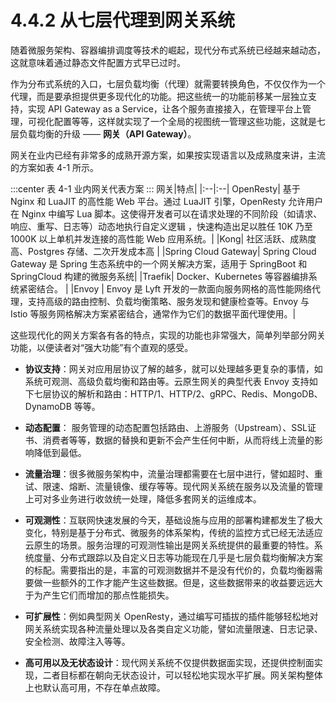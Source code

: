 # 4.4.2 从七层代理到网关系统

随着微服务架构、容器编排调度等技术的崛起，现代分布式系统已经越来越动态，这就意味着通过静态文件配置方式早已过时。

作为分布式系统的入口，七层负载均衡（代理）就需要转换角色，不仅仅作为一个代理，而是要承担提供更多现代化的功能。把这些统一的功能前移某一层独立支持，实现 API Gateway as a Service，让各个服务直接接入，在管理平台上管理，可视化配置等等，这样就实现了一个全局的视图统一管理这些功能，这就是七层负载均衡的升级 —— **网关（API Gateway）**。

网关在业内已经有非常多的成熟开源方案，如果按实现语言以及成熟度来讲，主流的方案如表 4-1 所示。

:::center
表 4-1 业内网关代表方案
::: 
网关|特点|
|:--|:--|
OpenResty| 基于 Nginx 和 LuaJIT 的高性能 Web 平台。通过 LuaJIT 引擎，OpenResty 允许用户在 Nginx 中编写 Lua 脚本。这使得开发者可以在请求处理的不同阶段（如请求、响应、重写、日志等）动态地执行自定义逻辑 ，快速构造出足以胜任 10K 乃至 1000K 以上单机并发连接的高性能 Web 应用系统。|
|Kong| 社区活跃、成熟度高、Postgres 存储、二次开发成本高 |
|Spring Cloud Gateway| Spring Cloud Gateway 是 Spring 生态系统中的一个网关解决方案，适用于 SpringBoot 和 SpringCloud 构建的微服务系统|
|Traefik| Docker、Kubernetes 等容器编排系统紧密结合。 |
|Envoy | Envoy 是 Lyft 开发的一款面向服务网格的高性能网络代理，支持高级的路由控制、负载均衡策略、服务发现和健康检查等。Envoy 与 Istio 等服务网格解决方案紧密结合，通常作为它们的数据平面代理使用。|

这些现代化的网关方案各有各的特点，实现的功能也非常强大，简单列举部分网关功能，以便读者对“强大功能”有个直观的感受。

- **协议支持**：网关对应用层协议了解的越多，就可以处理越多更复杂的事情，如系统可观测、高级负载均衡和路由等。云原生网关的典型代表 Envoy 支持如下七层协议的解析和路由：HTTP/1、HTTP/2、gRPC、Redis、MongoDB、DynamoDB 等等。

- **动态配置**： 服务管理的动态配置包括路由、上游服务（Upstream）、SSL证书、消费者等等，数据的替换和更新不会产生任何中断，从而将线上流量的影响降低到最低。

- **流量治理**：很多微服务架构中，流量治理都需要在七层中进行，譬如超时、重试、限速、熔断、流量镜像、缓存等等。现代网关系统在服务以及流量的管理上可对多业务进行收敛统一处理，降低多套网关的运维成本。

- **可观测性**：互联网快速发展的今天，基础设施与应用的部署构建都发生了极大变化，特别是基于分布式、微服务的体系架构，传统的监控方式已经无法适应云原生的场景。服务治理的可观测性输出是网关系统提供的最重要的特性。系统度量、分布式跟踪以及自定义日志等功能现在几乎是七层负载均衡解决方案的标配。需要指出的是，丰富的可观测数据并不是没有代价的，负载均衡器需要做一些额外的工作才能产生这些数据。但是，这些数据带来的收益要远远大于为产生它们而增加的那点性能损失。

- **可扩展性**：例如典型网关 OpenResty，通过编写可插拔的插件能够轻松地对网关系统实现各种流量处理以及各类自定义功能，譬如流量限速、日志记录、安全检测、故障注入等等。

- **高可用以及无状态设计**：现代网关系统不仅提供数据面实现，还提供控制面实现，二者目标都在朝向无状态设计，可以轻松地实现水平扩展。网关架构整体上也默认高可用，不存在单点故障。
